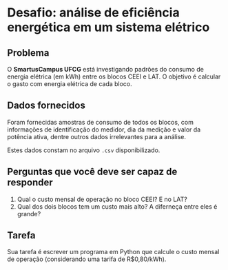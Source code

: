 # Desafio: análise de eficiência energética em um sistema elétrico

## Problema

O **SmartusCampus UFCG** está investigando padrões do consumo de energia
elétrica (em kWh) entre os blocos CEEI e LAT. O objetivo é calcular o gasto com
energia elétrica de cada bloco.

## Dados fornecidos

Foram fornecidas amostras de consumo de todos os blocos, com informações de
identificação do medidor, dia da medição e valor da potência ativa, dentre
outros dados irrelevantes para a análise.

Estes dados constam no arquivo `.csv` disponibilizado.

## Perguntas que você deve ser capaz de responder

1. Qual o custo mensal de operação no bloco CEEI? E no LAT?
2. Qual dos dois blocos tem um custo mais alto? A diferneça entre eles é grande?

## Tarefa

Sua tarefa é escrever um programa em Python que calcule o custo mensal
de operação (considerando uma tarifa de R$0,80/kWh).
